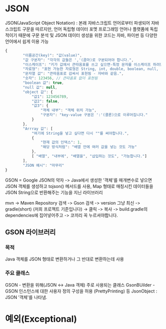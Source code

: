 # JSON

JSON(JavaScript Object Notation) : 본래 자바스크립트 언어로부터 파생되어 자바스크립트 구문을 따르지만, 언어 독립형 데이터 포멧
프로그래밍 언어나 플랫폼에 독립적이기 때문에 구문 분석 및 JSON 데이터 생성을 위한 코드는 자바, 파이썬 등 다양한 언어에서 쉽게 이용 가능

```js
{
        "이름공간(key)": "값(value)",
        "값 구분자": "각각의 값들은 ','(콤마)로 구분되어야 합니다.",
        "이스케이프": "키가 값에서 큰따옴표를 쓰고 싶으면-특정 문자를 이스케이프 하려면- \" 처럼 문자 앞에 역슬래시를 붙입니다.",
        "자료형": "표현 가능한 자료형은 String, int, double, boolean, null, object, array 6개 입니다.",
        "문자열 값": "큰따옴표로 감싸서 표현됨 - 자바와 같음.",
        "숫자": 123456, // 큰따옴표 없이 표현됨
        "boolean 값": true,
        "null 값": null,
        "object 값": {
            "값1": 123456789,
            "값2": false,
            "값3": {
                "객체 내부": "객체 위치 가능",
                "구분자": "key-value 구분은 ':'(콜론)으로 이루어집니다."
            }
        },
        "Arrray 값": [
            "여기에 String을 넣고 싶다면 다시 ""를 써야합니다.",
            {
                "현재 값의 인덱스": 1,
                "해당 방식처럼": "배열 안에 여러 값을 넣는 것도 가능"
            },
            [ "배열", "내부에", "배열을", "삽입하는 것도", "가능합니다."]
        ],
        "JSON 예시": "마무리"
}
```

GSON = Google JSON의 약자 -> Java에서 생성한 '객체'를 매개변수로 넣으면 JSON 객체를 생성하고 tojson() 메서드를 사용,
Map 형태로 매칭시킨 데이터들을 JSON String으로 반환해주는 기능을 지닌 라이브러리

mvn -> Maven Repository 검색 -> Gson 검색 -> version 그냥 최신 -> gradle(short) (저희 프로젝트 기준입니다)
-> 클릭 -> 복사 -> build.gradle의 dependencies에 집어넣어주고 -> 코끼리 꼭 누르셔야합니다.

## GSON 라이브러리
### 목적
Java 객체를 JSON 형태로 변환하거나 그 반대로 변환하는데 사용
### 주요 클래스
GSON - 변환을 위해(JSON ↔ Java 객체) 주로 사용되는 클래스 
GsonBUilder - GSON 인스턴스에 대한 사용자 정의 구성을 허용
 (PrettyPrinting) 등
JsonObject : JSON '객체'를 나타냄.

# 예외(Exceptional)

